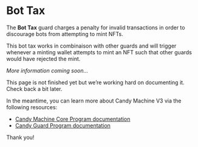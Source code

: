 # Bot Tax

The **Bot Tax** guard charges a penalty for invalid transactions in order to discourage bots from attempting to mint NFTs.

This bot tax works in combinaison with other guards and will trigger whenever a minting wallet attempts to mint an NFT such that other guards would have rejected the mint.

*More information coming soon…*

This page is not finished yet but we’re working hard on documenting it. Check back a bit later.

In the meantime, you can learn more about Candy Machine V3 via the following resources:

- [Candy Machine Core Program documentation](https://github.com/metaplex-foundation/metaplex-program-library/tree/master/candy-machine-core/program)
- [Candy Guard Program documentation](https://github.com/metaplex-foundation/mpl-candy-guard)

Thank you!
